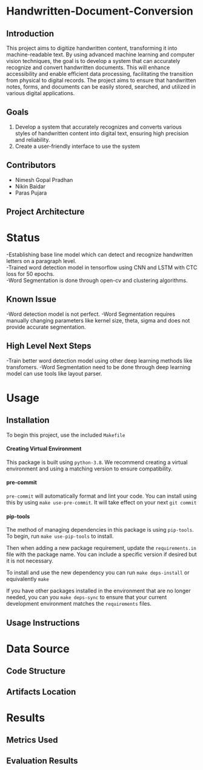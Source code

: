 # Handwritten-Document-Conversion

## Introduction
This project aims to digitize handwritten content, transforming it into machine-readable text. By using advanced machine learning and computer vision techniques, the goal is to develop a system that can accurately recognize and convert handwritten documents. This will enhance accessibility and enable efficient data processing, facilitating the transition from physical to digital records. The project aims to ensure that handwritten notes, forms, and documents can be easily stored, searched, and utilized in various digital applications.
## Goals
1. Develop a system that accurately recognizes and converts various styles of handwritten content into digital text, ensuring high precision and reliability.
2. Create a user-friendly interface to use the system
## Contributors
- Nimesh Gopal Pradhan
- Nikin Baidar
- Paras Pujara
## Project Architecture


# Status
-Establishing base line model which can detect and recognize handwritten letters on a paragraph level.  
-Trained word detection model in tensorflow using CNN and LSTM with CTC loss for 50 epochs.  
-Word Segmentation is done through open-cv and clustering algorithms.  
## Known Issue
-Word detection model is not perfect.
-Word Segmentation requires manually changing parameters like kernel size, theta, sigma and does not provide accurate segmentation.
## High Level Next Steps
-Train better word detection model using other deep learning methods like transfomers.
-Word Segmentation need to be done through deep learning model can use tools like layout parser.
# Usage
## Installation
To begin this project, use the included `Makefile`

#### Creating Virtual Environment

This package is built using `python-3.8`. 
We recommend creating a virtual environment and using a matching version to ensure compatibility.

#### pre-commit

`pre-commit` will automatically format and lint your code. You can install using this by using
`make use-pre-commit`. It will take effect on your next `git commit`

#### pip-tools

The method of managing dependencies in this package is using `pip-tools`. To begin, run `make use-pip-tools` to install. 

Then when adding a new package requirement, update the `requirements.in` file with 
the package name. You can include a specific version if desired but it is not necessary. 

To install and use the new dependency you can run `make deps-install` or equivalently `make`

If you have other packages installed in the environment that are no longer needed, you can you `make deps-sync` to ensure that your current development environment matches the `requirements` files. 

## Usage Instructions


# Data Source
## Code Structure
## Artifacts Location

# Results
## Metrics Used
## Evaluation Results
